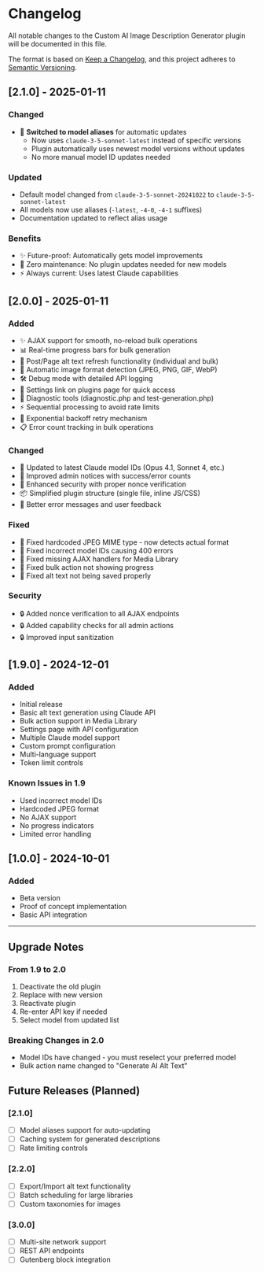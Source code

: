 # Changelog

All notable changes to the Custom AI Image Description Generator plugin will be documented in this file.

The format is based on [Keep a Changelog](https://keepachangelog.com/en/1.0.0/),
and this project adheres to [Semantic Versioning](https://semver.org/spec/v2.0.0.html).

## [2.1.0] - 2025-01-11

### Changed
- 🚀 **Switched to model aliases** for automatic updates
  - Now uses `claude-3-5-sonnet-latest` instead of specific versions
  - Plugin automatically uses newest model versions without updates
  - No more manual model ID updates needed

### Updated
- Default model changed from `claude-3-5-sonnet-20241022` to `claude-3-5-sonnet-latest`
- All models now use aliases (`-latest`, `-4-0`, `-4-1` suffixes)
- Documentation updated to reflect alias usage

### Benefits
- ✨ Future-proof: Automatically gets model improvements
- 🔧 Zero maintenance: No plugin updates needed for new models
- ⚡ Always current: Uses latest Claude capabilities

## [2.0.0] - 2025-01-11

### Added
- ✨ AJAX support for smooth, no-reload bulk operations
- 📊 Real-time progress bars for bulk generation
- 🔄 Post/Page alt text refresh functionality (individual and bulk)
- 🎯 Automatic image format detection (JPEG, PNG, GIF, WebP)
- 🛠️ Debug mode with detailed API logging
- 📝 Settings link on plugins page for quick access
- 🔧 Diagnostic tools (diagnostic.php and test-generation.php)
- ⚡ Sequential processing to avoid rate limits
- 🔄 Exponential backoff retry mechanism
- 📋 Error count tracking in bulk operations

### Changed
- 🚀 Updated to latest Claude model IDs (Opus 4.1, Sonnet 4, etc.)
- 🎨 Improved admin notices with success/error counts
- 🔐 Enhanced security with proper nonce verification
- 📦 Simplified plugin structure (single file, inline JS/CSS)
- 🌟 Better error messages and user feedback

### Fixed
- 🐛 Fixed hardcoded JPEG MIME type - now detects actual format
- 🐛 Fixed incorrect model IDs causing 400 errors
- 🐛 Fixed missing AJAX handlers for Media Library
- 🐛 Fixed bulk action not showing progress
- 🐛 Fixed alt text not being saved properly

### Security
- 🔒 Added nonce verification to all AJAX endpoints
- 🔒 Added capability checks for all admin actions
- 🔒 Improved input sanitization

## [1.9.0] - 2024-12-01

### Added
- Initial release
- Basic alt text generation using Claude API
- Bulk action support in Media Library
- Settings page with API configuration
- Multiple Claude model support
- Custom prompt configuration
- Multi-language support
- Token limit controls

### Known Issues in 1.9
- Used incorrect model IDs
- Hardcoded JPEG format
- No AJAX support
- No progress indicators
- Limited error handling

## [1.0.0] - 2024-10-01

### Added
- Beta version
- Proof of concept implementation
- Basic API integration

---

## Upgrade Notes

### From 1.9 to 2.0
1. Deactivate the old plugin
2. Replace with new version
3. Reactivate plugin
4. Re-enter API key if needed
5. Select model from updated list

### Breaking Changes in 2.0
- Model IDs have changed - you must reselect your preferred model
- Bulk action name changed to "Generate AI Alt Text"

## Future Releases (Planned)

### [2.1.0]
- [ ] Model aliases support for auto-updating
- [ ] Caching system for generated descriptions
- [ ] Rate limiting controls

### [2.2.0]
- [ ] Export/Import alt text functionality
- [ ] Batch scheduling for large libraries
- [ ] Custom taxonomies for images

### [3.0.0]
- [ ] Multi-site network support
- [ ] REST API endpoints
- [ ] Gutenberg block integration